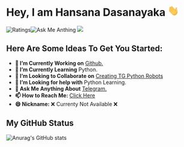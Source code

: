 # Hey, I am Hansana Dasanayaka <img src="https://raw.githubusercontent.com/ABSphreak/ABSphreak/master/gifs/Hi.gif" width="30px">

![Ratings](https://img.shields.io/amo/rating/dustman?label=Rating&logo=Hansana)![Ask Me Anthing](https://img.shields.io/badge/Ask%20me-anything-1abc9c.svg)
<a href="https://github.com/HansanaDasanayaka"><img align='centre' src='https://telegra.ph/file/0d6a775bc0a7226634524.jpg' width='500"'> </a>
## Here Are Some Ideas To Get You Started:

- <b>🔭 I’m Currently Working on</b> <a href="https://github.com">Github.</a>
- <b>🌱 I’m Currently Learning</b> Python.
- <b>👯 I’m Looking to Collaborate on</b> <a href="https://t.me/Hansana_Prabath"> Creating TG Python Robots</a>
- <b>🤔 I’m Looking for help with</b> Python Learning.
- <b>💬 Ask Me Anything About</b> <a href="https://t.me/Hansana_Prabath">Telegram.</a> 
- <b>📫 How to Reach Me: <a href="https://t.me/Hansana_Prabath"></b>Click Here</b></a>
- <b>😄 Nickname:</b> ❌ Currenty Not Available ❌

<!-- Your badges You can use the website to generate badges: https://shields.io/-->
## My GitHub Status
![Anurag's GitHub stats](https://github-readme-stats.vercel.app/api?username=HansanaDasanayaka&show_icons=true&theme=radical)
